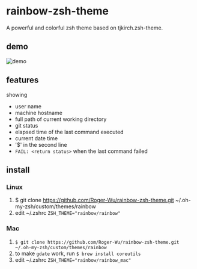 # rainbow-zsh-theme
A powerful and colorful zsh theme based on tjkirch.zsh-theme.

## demo

![demo](https://roger-wu.github.io/images/rainbow-zsh-theme-demo.png)

## features

showing
* user name
* machine hostname
* full path of current working directory
* git status
* elapsed time of the last command executed
* current date time
* '$' in the second line
* `FAIL: <return status>` when the last command failed

## install

### Linux

1. $ git clone https://github.com/Roger-Wu/rainbow-zsh-theme.git ~/.oh-my-zsh/custom/themes/rainbow
2. edit ~/.zshrc `ZSH_THEME="rainbow/rainbow"`

### Mac

1. `$ git clone https://github.com/Roger-Wu/rainbow-zsh-theme.git ~/.oh-my-zsh/custom/themes/rainbow`
2. to make `gdate` work, run `$ brew install coreutils`
3. edit ~/.zshrc `ZSH_THEME="rainbow/rainbow_mac"`
